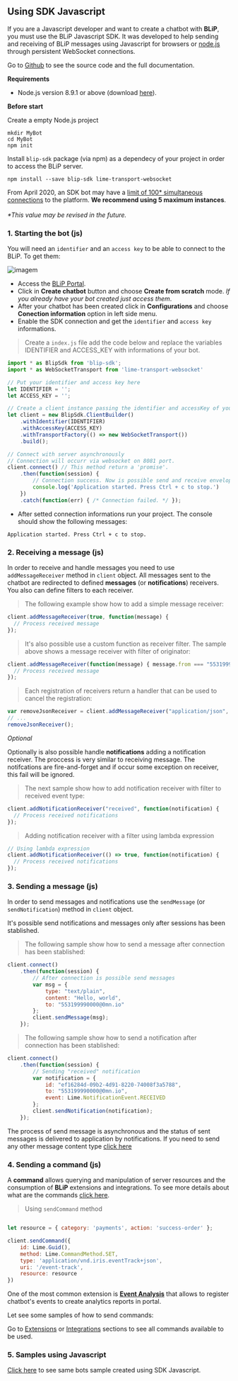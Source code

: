 ## Using SDK Javascript

If you are a Javascript developer and want to create a chatbot with **BLiP**, you must use the BLiP Javascript SDK. It was developed to help sending and receiving of BLiP messages using Javascript for browsers or [node.js](https://nodejs.org/) through persistent WebSocket connections.

Go to [Github](https://github.com/takenet/blip-sdk-js) to see the source code and the full documentation.

**Requirements**

* Node.js version 8.9.1 or above (download [here](https://nodejs.org/en/download/)).

**Before start**

Create a empty Node.js project

```
mkdir MyBot
cd MyBot
npm init
```

Install `blip-sdk` package (via npm) as a dependecy of your project in order to access the BLiP server.

```
npm install --save blip-sdk lime-transport-websocket
```

<aside class="notice"> From April 2020, an SDK bot may have a <u>limit of 100* simultaneous connections</u> to the platform. <b>We recommend using 5 maximum instances</b>. <br><br><i>*This value may be revised in the future.</i></aside>

### 1. Starting the bot (js)

You will need an `identifier` and an `access key` to be able to connect to the BLiP. To get them:

![imagem](images/csharp1.png)

* Access the [BLiP Portal](https://portal.blip.ai).
* Click in **Create chatbot** button and choose **Create from scratch** mode. *If you already have your bot created just access them*.
* After your chatbot has been created click in **Configurations** and choose **Conection information** option in left side menu.
* Enable the SDK connection and get the `identifier` and `access key` informations.

> Create a `index.js` file add the code below and replace the variables IDENTIFIER and ACCESS_KEY with informations of your bot.

```javascript
import * as BlipSdk from 'blip-sdk';
import * as WebSocketTransport from 'lime-transport-websocket'

// Put your identifier and access key here
let IDENTIFIER = '';
let ACCESS_KEY = '';

// Create a client instance passing the identifier and accessKey of your chatbot
let client = new BlipSdk.ClientBuilder()
    .withIdentifier(IDENTIFIER)
    .withAccessKey(ACCESS_KEY)
    .withTransportFactory(() => new WebSocketTransport())
    .build();

// Connect with server asynchronously
// Connection will occurr via websocket on 8081 port.
client.connect() // This method return a 'promise'.
    .then(function(session) {
        // Connection success. Now is possible send and receive envelopes from server. */
        console.log('Application started. Press Ctrl + c to stop.')
    })
    .catch(function(err) { /* Connection failed. */ });
```

* After setted connection informations run your project. The console should show the following messages:

`Application started. Press Ctrl + c to stop.`

### 2. Receiving a message (js)

In order to receive and handle messages you need to use `addMessageReceiver` method in `client` object.
All messages sent to the chatbot are redirected to defined **messages** (or **notifications**) receivers. You also can define filters to each receiver.

> The following example show how to add a simple message receiver:

```javascript
client.addMessageReceiver(true, function(message) {
  // Process received message
});
```

> It's also possible use a custom function as receiver filter. The sample above shows a message receiver with filter of originator:

```javascript
client.addMessageReceiver(function(message) { message.from === "553199990000@0mn.io" }, function(message) {
  // Process received message
});
```

> Each registration of receivers return a handler that can be used to cancel the registration:

```javascript
var removeJsonReceiver = client.addMessageReceiver("application/json", handleJson);
// ...
removeJsonReceiver();
```


*Optional*

Optionally is also possible handle **notifications** adding a notification receiver. The proccess is very similar to receiving message.
The notifcations are fire-and-forget and if occur some exception on receiver, this fail will be ignored.

> The next sample show how to add notification receiver with filter to received event type:

```javascript
client.addNotificationReceiver("received", function(notification) {
  // Process received notifications
});
```

> Adding notification receiver with a filter using lambda expression

```javascript
// Using lambda expression
client.addNotificationReceiver(() => true, function(notification) {
  // Process received notifications
});
```

### 3. Sending a message (js)

In order to send messages and notifications use the `sendMessage` (or `sendNotification`) method  in `client` object.

<aside class="notice">
It's possible send notifications and messages only after sessions has been stablished.
</aside>

> The following sample show how to send a message after connection has been stablished:

```javascript
client.connect()
    .then(function(session) {
        // After connection is possible send messages
        var msg = {
            type: "text/plain",
            content: "Hello, world",
            to: "553199990000@0mn.io"
        };
        client.sendMessage(msg);
    });
```

> The following sample show how to send a notification after connection has been stablished:

```javascript
client.connect()
    .then(function(session) {
        // Sending "received" notification
        var notification = {
            id: "ef16284d-09b2-4d91-8220-74008f3a5788",
            to: "553199990000@0mn.io",
            event: Lime.NotificationEvent.RECEIVED
        };
        client.sendNotification(notification);
    });
```

The process of send message is asynchronous and the status of sent messages is delivered to application by notifications.
If you need to send any other message content type [click here](#content-types)

### 4. Sending a command (js)

A **command** allows querying and manipulation of server resources and the consumption of **BLiP** extensions and integrations. To see more details about what are the commands [click here](#commands).

> Using `sendCommand` method

```javascript

let resource = { category: 'payments', action: 'success-order' };

client.sendCommand({
    id: Lime.Guid(),
    method: Lime.CommandMethod.SET,
    type: 'application/vnd.iris.eventTrack+json',
    uri: '/event-track',
    resource: resource
})
```

One of the most common extension is **[Event Analysis](#event-analysis)** that allows to register chatbot's events to create analytics reports in portal.

Let see some samples of how to send commands:

Go to [Extensions](#extensions) or [Integrations](#integrations) sections to see all commands available to be used.

### 5. Samples using Javascript

[Click here](https://github.com/takenet/blip-sdk-js/tree/master/examples) to see same bots sample created using SDK Javascript.